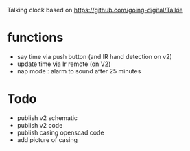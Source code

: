 Talking clock based on https://github.com/going-digital/Talkie 
# functions
* say time via push button (and IR hand detection on v2)
* update time via Ir remote (on V2)
* nap mode : alarm to sound after 25 minutes

# Todo
* publish v2 schematic
* publish v2 code
* publish casing openscad code
* add picture of casing

